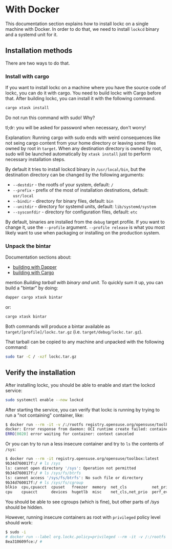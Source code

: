# With Docker

This documentation section explains how to install lockc on a single machine
with Docker. In order to do that, we need to install `lockcd` binary and a
systemd unit for it.

## Installation methods

There are two ways to do that.

### Install with cargo

If you want to install lockc on a machine where you have the source code of
lockc, you can do it with cargo. You need to build lockc with Cargo before
that. After building lockc, you can install it with the following command.

```bash
cargo xtask install
```

Do not run this command with sudo! Why?

tl;dr: you will be asked for password when necessary, don't worry!

Explanation: Running cargo with sudo ends with weird consequences like not
seing cargo content from your home directory or leaving some files owned by
root in `target`. When any destination directory is owned by root, sudo will
be launched automatically by `xtask install` just to perform necessary
installation steps.

By default it tries to install lockcd binary in `/usr/local/bin`, but the
destination directory can be changed by the following arguments:

* `--destdir` - the rootfs of your system, default: `/`
* `--prefix` - prefix of the most of installation destinations, default:
  `usr/local`
* `--bindir` - directory for binary files, default: `bin`
* `--unitdir` - directory for systemd units, default: `lib/systemd/system`
* `--sysconfdir` - directory for configuration files, default: `etc`

By default, binaries are installed from the `debug` target profile. If you want
to change it, use the `--profile` argument. `--profile release` is what you
most likely want to use when packaging or installing on the production system.

### Unpack the bintar

Documentation sections about:

* [building with Dapper](../build/dapper.md)
* [building with Cargo](../build/cargo.md)

mention *Building tarball with binary and unit*. To quickly sum it up, you can
build a "bintar" by doing:

```bash
dapper cargo xtask bintar
```

or:

```bash
cargo xtask bintar
```

Both commands will produce a bintar available as `target/[profile]/lockc.tar.gz`
(i.e. `target/debug/lockc.tar.gz`).

That tarball can be copied to any machine and unpacked with the following
command:

```bash
sudo tar -C / -xzf lockc.tar.gz
```

## Verify the installation

After installing lockc, you should be able to enable and start the lockcd
service:

```bash
sudo systemctl enable --now lockcd
```

After starting the service, you can verify that lockc is running by trying to
run a "not containing" container, like:

```bash
$ docker run --rm -it -v /:/rootfs registry.opensuse.org/opensuse/toolbox:latest
docker: Error response from daemon: OCI runtime create failed: container_linux.go:380: starting container process caused: process_linux.go:545: container init caused: rootfs_linux.go:76: mounting "/" to rootfs at "/rootfs" caused: mount through procfd: operation not permitted: unknown.
ERRO[0020] error waiting for container: context canceled
```

Or you can try to run a less insecure container and try to `ls` the contents
of `/sys`:

```bash
$ docker run --rm -it registry.opensuse.org/opensuse/toolbox:latest
9b34d760017f:/ # ls /sys
ls: cannot open directory '/sys': Operation not permitted
9b34d760017f:/ # ls /sys/fs/btrfs
ls: cannot access '/sys/fs/btrfs': No such file or directory
9b34d760017f:/ # ls /sys/fs/cgroup
blkio  cpu,cpuacct  cpuset   freezer  memory  net_cls           net_prio    pids  systemd
cpu    cpuacct      devices  hugetlb  misc    net_cls,net_prio  perf_event  rdma
```

You should be able to see cgroups (which is fine), but other parts of */sys*
should be hidden.

However, running insecure containers as root with `privileged` policy level
should work:

```bash
$ sudo -i
# docker run --label org.lockc.policy=privileged --rm -it -v /:/rootfs registry.opensuse.org/opensuse/toolbox:latest bash
8ea310609fce:/ # 
```
